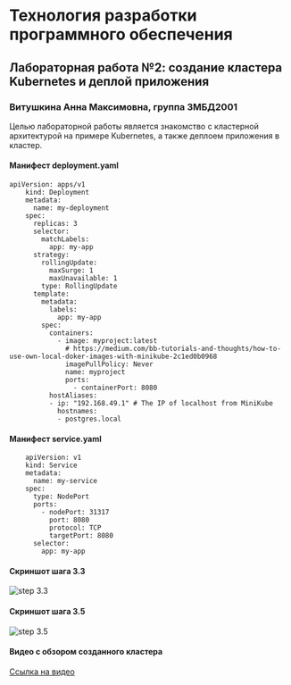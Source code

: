 # Технология разработки программного обеспечения
## Лабораторная работа №2: создание кластера Kubernetes и деплой приложения
### Витушкина Анна Максимовна, группа 3МБД2001
Целью лабораторной работы является знакомство с кластерной архитектурой на примере Kubernetes, а также деплоем приложения в кластер.
#### Манифест deployment.yaml
```
apiVersion: apps/v1
    kind: Deployment
    metadata:
      name: my-deployment
    spec:
      replicas: 3
      selector:
        matchLabels:
          app: my-app
      strategy:
        rollingUpdate:
          maxSurge: 1
          maxUnavailable: 1
        type: RollingUpdate
      template:
        metadata:
          labels:
            app: my-app
        spec:
          containers:
            - image: myproject:latest
              # https://medium.com/bb-tutorials-and-thoughts/how-to-use-own-local-doker-images-with-minikube-2c1ed0b0968
              imagePullPolicy: Never 
              name: myproject
              ports:
                - containerPort: 8080
          hostAliases:
          - ip: "192.168.49.1" # The IP of localhost from MiniKube
            hostnames:
            - postgres.local
```
#### Манифест service.yaml
```
    apiVersion: v1
    kind: Service
    metadata:
      name: my-service
    spec:
      type: NodePort
      ports:
        - nodePort: 31317
          port: 8080
          protocol: TCP
          targetPort: 8080
      selector:
        app: my-app
```
#### Скриншот шага 3.3
![step 3.3](http://prntscr.com/vep8nx)
#### Скриншот шага 3.5
![step 3.5](http://prntscr.com/vepbhi)
#### Видео с обзором созданного кластера
[Ссылка на видео](https://yadi.sk/i/IfOZb9WoJWxlZw)
